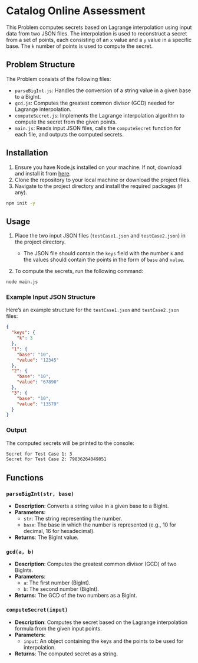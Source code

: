 
# Catalog Online Assessment

This Problem computes secrets based on Lagrange interpolation using input data from two JSON files. The interpolation is used to reconstruct a secret from a set of points, each consisting of an `x` value and a `y` value in a specific base. The `k` number of points is used to compute the secret.

## Problem Structure

The Problem consists of the following files:

- `parseBigInt.js`: Handles the conversion of a string value in a given base to a BigInt.
- `gcd.js`: Computes the greatest common divisor (GCD) needed for Lagrange interpolation.
- `computeSecret.js`: Implements the Lagrange interpolation algorithm to compute the secret from the given points.
- `main.js`: Reads input JSON files, calls the `computeSecret` function for each file, and outputs the computed secrets.

## Installation

1. Ensure you have Node.js installed on your machine. If not, download and install it from [here](https://nodejs.org/).
2. Clone the repository to your local machine or download the project files.
3. Navigate to the project directory and install the required packages (if any).

```bash
npm init -y
```

## Usage

1. Place the two input JSON files (`testCase1.json` and `testCase2.json`) in the project directory.
   - The JSON file should contain the `keys` field with the number `k` and the values should contain the points in the form of `base` and `value`.

2. To compute the secrets, run the following command:

```bash
node main.js
```

### Example Input JSON Structure

Here’s an example structure for the `testCase1.json` and `testCase2.json` files:

```json
{
  "keys": {
    "k": 3
  },
  "1": {
    "base": "10",
    "value": "12345"
  },
  "2": {
    "base": "10",
    "value": "67890"
  },
  "3": {
    "base": "10",
    "value": "13579"
  }
}
```

### Output

The computed secrets will be printed to the console:

```bash
Secret for Test Case 1: 3
Secret for Test Case 2: 79836264049851
```

## Functions

### `parseBigInt(str, base)`
- **Description**: Converts a string value in a given base to a BigInt.
- **Parameters**:
  - `str`: The string representing the number.
  - `base`: The base in which the number is represented (e.g., 10 for decimal, 16 for hexadecimal).
- **Returns**: The BigInt value.

### `gcd(a, b)`
- **Description**: Computes the greatest common divisor (GCD) of two BigInts.
- **Parameters**:
  - `a`: The first number (BigInt).
  - `b`: The second number (BigInt).
- **Returns**: The GCD of the two numbers as a BigInt.

### `computeSecret(input)`
- **Description**: Computes the secret based on the Lagrange interpolation formula from the given input points.
- **Parameters**:
  - `input`: An object containing the keys and the points to be used for interpolation.
- **Returns**: The computed secret as a string.

